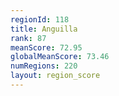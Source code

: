```yaml
---
regionId: 118
title: Anguilla
rank: 87
meanScore: 72.95
globalMeanScore: 73.46
numRegions: 220
layout: region_score
---
```

